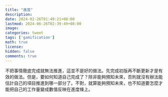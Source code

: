 ```yaml
---
title: "進度"
description: 
date: 2024-02-26T01:49:21+08:00
lastmod: 2024-06-26T02:39:49+08:00
image: 
categories: tweet
tags: ['gamification']
math: true
license: 
hidden: false
comments: true
---
```


不把事情徹底完成就無法推進，這並不是好的做法。先完成初版再不斷更新才是有效的做法。但是，要如何知道自己完成了？除非能夠預知未來，否則就沒有辦法能估計自己的項目推進到哪一部分了。不對，就算能夠預知未來，也不知道要怎麼才能把自己的工作量變成數值反映在進度條上。


